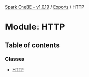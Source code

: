 [Spark OneBE - v1.0.19](../README.md) / [Exports](../modules.md) / HTTP

# Module: HTTP

## Table of contents

### Classes

- [HTTP](../classes/HTTP.HTTP-1.md)
